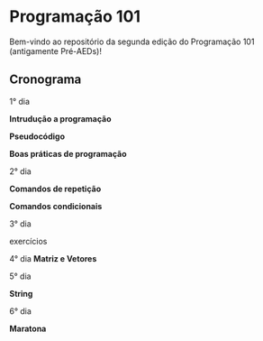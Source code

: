 # Programação 101
Bem-vindo ao repositório da segunda edição do Programação 101 (antigamente Pré-AEDs)!

## Cronograma


1° dia 

**Intrudução a programação**

**Pseudocódigo**

**Boas práticas de programação**

2° dia

**Comandos de repetição**

**Comandos condicionais**

3° dia

exercícios 

4° dia
**Matriz e Vetores**

5° dia

**String** 

6° dia

**Maratona**

